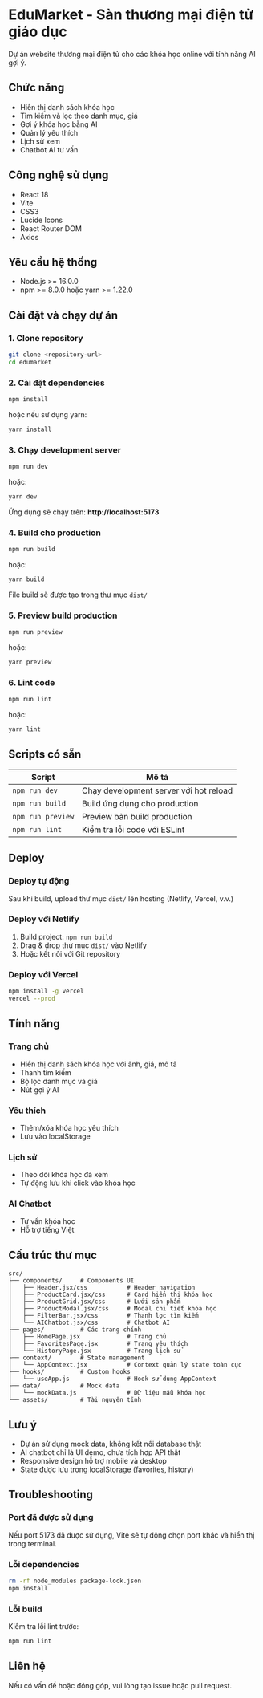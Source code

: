 # EduMarket - Sàn thương mại điện tử giáo dục

Dự án website thương mại điện tử cho các khóa học online với tính năng AI gợi ý.

## Chức năng

- Hiển thị danh sách khóa học
- Tìm kiếm và lọc theo danh mục, giá
- Gợi ý khóa học bằng AI
- Quản lý yêu thích
- Lịch sử xem
- Chatbot AI tư vấn

## Công nghệ sử dụng

- React 18
- Vite
- CSS3
- Lucide Icons
- React Router DOM
- Axios

## Yêu cầu hệ thống

- Node.js >= 16.0.0
- npm >= 8.0.0 hoặc yarn >= 1.22.0

## Cài đặt và chạy dự án

### 1. Clone repository

```bash
git clone <repository-url>
cd edumarket
```

### 2. Cài đặt dependencies

```bash
npm install
```

hoặc nếu sử dụng yarn:

```bash
yarn install
```

### 3. Chạy development server

```bash
npm run dev
```

hoặc:

```bash
yarn dev
```

Ứng dụng sẽ chạy trên: **http://localhost:5173**

### 4. Build cho production

```bash
npm run build
```

hoặc:

```bash
yarn build
```

File build sẽ được tạo trong thư mục `dist/`

### 5. Preview build production

```bash
npm run preview
```

hoặc:

```bash
yarn preview
```

### 6. Lint code

```bash
npm run lint
```

hoặc:

```bash
yarn lint
```

## Scripts có sẵn

| Script | Mô tả |
|--------|-------|
| `npm run dev` | Chạy development server với hot reload |
| `npm run build` | Build ứng dụng cho production |
| `npm run preview` | Preview bản build production |
| `npm run lint` | Kiểm tra lỗi code với ESLint |

## Deploy

### Deploy tự động
Sau khi build, upload thư mục `dist/` lên hosting (Netlify, Vercel, v.v.)

### Deploy với Netlify
1. Build project: `npm run build`
2. Drag & drop thư mục `dist/` vào Netlify
3. Hoặc kết nối với Git repository

### Deploy với Vercel
```bash
npm install -g vercel
vercel --prod
```

## Tính năng

### Trang chủ
- Hiển thị danh sách khóa học với ảnh, giá, mô tả
- Thanh tìm kiếm 
- Bộ lọc danh mục và giá
- Nút gợi ý AI

### Yêu thích
- Thêm/xóa khóa học yêu thích
- Lưu vào localStorage

### Lịch sử
- Theo dõi khóa học đã xem
- Tự động lưu khi click vào khóa học

### AI Chatbot
- Tư vấn khóa học
- Hỗ trợ tiếng Việt

## Cấu trúc thư mục

```
src/
├── components/     # Components UI
│   ├── Header.jsx/css           # Header navigation
│   ├── ProductCard.jsx/css      # Card hiển thị khóa học
│   ├── ProductGrid.jsx/css      # Lưới sản phẩm
│   ├── ProductModal.jsx/css     # Modal chi tiết khóa học  
│   ├── FilterBar.jsx/css        # Thanh lọc tìm kiếm
│   └── AIChatbot.jsx/css        # Chatbot AI
├── pages/          # Các trang chính
│   ├── HomePage.jsx             # Trang chủ
│   ├── FavoritesPage.jsx        # Trang yêu thích
│   └── HistoryPage.jsx          # Trang lịch sử
├── context/        # State management
│   └── AppContext.jsx           # Context quản lý state toàn cục
├── hooks/          # Custom hooks
│   └── useApp.js                # Hook sử dụng AppContext
├── data/           # Mock data
│   └── mockData.js              # Dữ liệu mẫu khóa học
└── assets/         # Tài nguyên tĩnh
```

## Lưu ý

- Dự án sử dụng mock data, không kết nối database thật
- AI chatbot chỉ là UI demo, chưa tích hợp API thật
- Responsive design hỗ trợ mobile và desktop
- State được lưu trong localStorage (favorites, history)

## Troubleshooting

### Port đã được sử dụng
Nếu port 5173 đã được sử dụng, Vite sẽ tự động chọn port khác và hiển thị trong terminal.

### Lỗi dependencies
```bash
rm -rf node_modules package-lock.json
npm install
```

### Lỗi build
Kiểm tra lỗi lint trước:
```bash
npm run lint
```

## Liên hệ

Nếu có vấn đề hoặc đóng góp, vui lòng tạo issue hoặc pull request.
